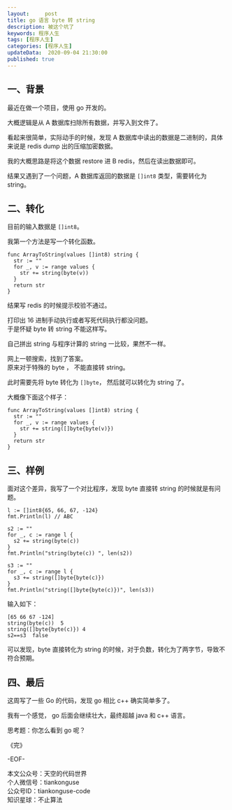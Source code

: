 ```yaml
---   
layout:     post  
title: go 语言 byte 转 string
description: 被这个坑了    
keywords: 程序人生  
tags: [程序人生]    
categories: [程序人生]  
updateData:  2020-09-04 21:30:00  
published: true  
---  
```



## 一、背景  


最近在做一个项目，使用 go 开发的。  


大概逻辑是从 A 数据库扫除所有数据，并写入到文件了。  


看起来很简单，实际动手的时候，发现 A 数据库中读出的数据是二进制的，具体来说是 redis dump 出的压缩加密数据。  


我的大概思路是将这个数据 restore 进 B redis，然后在读出数据即可。  


结果又遇到了一个问题，A 数据库返回的数据是 `[]int8` 类型，需要转化为 string。  


## 二、转化  


目前的输入数据是 `[]int8`。  


我第一个方法是写一个转化函数。  


```
func ArrayToString(values []int8) string {
  str := ""
  for _, v := range values {
    str += string(byte(v))
  }
  return str
}
```


结果写 redis 的时候提示校验不通过。  


打印出 16 进制手动执行或者写死代码执行都没问题。  
于是怀疑 byte 转 string 不能这样写。  


自己拼出 string 与程序计算的 string 一比较，果然不一样。  


网上一顿搜索，找到了答案。  
原来对于特殊的 byte ， 不能直接转 string。  


此时需要先将 byte 转化为 `[]byte`， 然后就可以转化为 string 了。  


大概像下面这个样子：  


```
func ArrayToString(values []int8) string {
  str := ""
  for _, v := range values {
    str += string([]byte{byte(v)})
  }
  return str
}
```


## 三、样例  


面对这个差异，我写了一个对比程序，发现 byte 直接转 string 的时候就是有问题。  



```
l := []int8{65, 66, 67, -124}
fmt.Println(l) // ABC

s2 := ""
for _, c := range l {
  s2 += string(byte(c))
}
fmt.Println("string(byte(c)) ", len(s2))

s3 := ""
for _, c := range l {
  s3 += string([]byte{byte(c)})
}
fmt.Println("string([]byte{byte(c)})", len(s3))
```


输入如下：  


```
[65 66 67 -124]
string(byte(c))  5
string([]byte{byte(c)}) 4
s2==s3  false
```


可以发现，byte 直接转化为 string 的时候，对于负数，转化为了两字节，导致不符合预期。  


## 四、最后  


这周写了一些 Go 的代码，发现 go 相比 c++ 确实简单多了。  


我有一个感觉， go 后面会继续壮大，最终超越 java 和 c++ 语言。  


思考题：你怎么看到 go 呢？  







《完》  


-EOF-  



本文公众号：天空的代码世界  
个人微信号：tiankonguse  
公众号ID：tiankonguse-code  
知识星球：不止算法  

